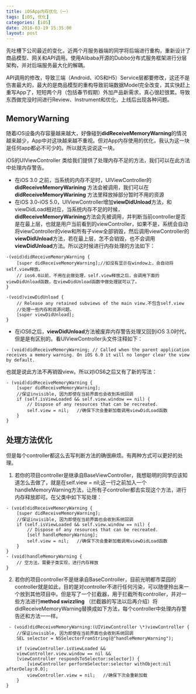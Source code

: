```yaml
---
title: iOSApp内存优化（一）
tags: [iOS, 优化]
categories: [iOS]
date: 2016-03-19 15:35:00
layout: post
---
```


先吐槽下公司最近的变化，近两个月服务器端的同学将后端进行重构，重新设计了商品模型、网关和API调用。使用Alibaba开源的Dubbo分布式服务框架进行分层架构，并对后端服务最大化的解耦。

API调用的修改，导致三端（Android、iOS和H5）Service层都要修改，这还不是伤害最大的，最大的是商品模型的重构导致前端数据Model完全改变，其实快赶上重写App了，短短两个月（包括春节假期）外加产品新需求，真心很赶很累。导致东西做完没时间进行Review、Instrument和优化，上线后出现各种问题。

## MemoryWarning
随着iOS设备内存容量越来越大，好像碰到**didReceiveMemoryWarning**的情况越来越少，App中对这块越来越不重视。但对App内存使用的优化，我认为这一块是任何app都必不可少的。所以就先说说这一块。

iOS的UIViewController 类给我们提供了处理内存不足的方法，我们可以在此方法中处理内存警告。

- 在iOS 3.0 之前，当系统的内存不足时，UIViewController的**didReceiveMemoryWarining** 方法会被调用，我们可以在**didReceiveMemoryWarining** 方法里释放掉部分暂时不用的资源
- 在iOS 3.0-iOS 5.0，UIViewController增加**viewDidUnload**方法，和viewDidLoad相对应，当系统内存不足的时候，**didReceiveMemoryWarining**方法会先被调用，并判断当前controller是否是在最上层，也就是用户当前看到的viewController，如果不是，系统会自动将viewController的view和所有子view全部销毁，然后调用viewController的**viewDidUnload**方法，若在最上层，怎不会销毁，也不会调用**viewDidUnload**方法。所以这时候进行内存处理的方法如下：

```objc
-(void)didReceiveMemoryWarning {
    [super didReceiveMemoryWarning];//如没有显示在window上，会自动将self.view释放。
    // ios6.0以前，不用在此做处理，self.view释放之后，会调用下面的viewDidUnload函数，在viewDidUnload函数中做处理就可以了。
}

-(void)viewDidUnload {
    // Release any retained subviews of the main view.不包含self.view
    //处理一些内存和资源问题。
    [super viewDidUnload];
}
```

- 在iOS6之后，**viewDidUnload**方法被废弃内存警告处理又回到iOS 3.0时代，但是是有区别的。看UIViewController头文件注释如下：

```objc
- (void)didReceiveMemoryWarning; // Called when the parent application receives a memory warning. On iOS 6.0 it will no longer clear the view by default.
```

也就是说此方法不再销毁view。所以对iOS6之后又有了新的写法：

```objc
- (void)didReceiveMemoryWarning {
    [super didReceiveMemoryWarning];
    //保证invisible, 因为即使在当前界面也会收到系统回调
    if (self.isViewLoaded && self.view.window == nil) {
        // Dispose of any resources that can be recreated.
        self.view = nil;   //确保下次会重新加载调用viewDidLoad函数
    }
}
```

## 处理方法优化

但是每个controller都这么去写判断方法的确很麻烦。有两种方式可以更好的处理。

1. 若你的项目controller是继承自BaseViewController，我想聪明的同学应该知道怎么去做了，就是在self.view = nil;这一行之前加入一个handleMemoryWarning方法，让所有子controller都去实现这个方法，进行内存释放即可。在父类中如下写处理：

```objc
- (void)didReceiveMemoryWarning {
    [super didReceiveMemoryWarning];
    //保证invisible, 因为即使在当前界面也会收到系统回调
    if (self.isViewLoaded && self.view.window == nil) {
        // Dispose of any resources that can be recreated.
        [self handleMemoryWarning];
        self.view = nil;   //确保下次会重新加载调用viewDidLoad函数
    }
}
- (void)handleMemoryWarning {
    // 空方法，需要子类实现，进行内存释放
}
```

2. 若你的项目controller不是继承自BaseController，目前光明都市菜园的controller就是如此，目的是对controller不进行任何污染，可以随便拎出来一个放到其他项目中。但是写了一个拦截器，用于拦截所有controller，并对一些方法进行**method swizzling** （拦截器的写法以后再介绍）将didReceiveMemoryWarning替换成如下方法，每个controller中处理内存警告还和方法一一样。

```objc
 - (void)didReceiveMemoryWarning:(UIViewController \*)viewController {
    //保证invisible, 因为即使在当前界面也会收到系统回调
    SEL selector = NSSelectorFromString(@"handleMemoryWarning");

    if (viewController.isViewLoaded &&
    viewController.view.window == nil &&
    [viewController respondsToSelector:selector]) {
        [viewController performSelector:selector withObject:nil afterDelay:0.0];
        viewController.view = nil;   //确保下次会重新加载
    }
}
```